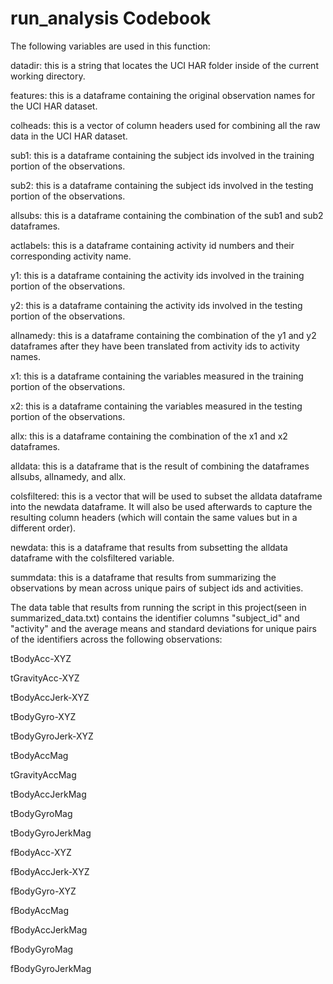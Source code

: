 run_analysis Codebook
=================
The following variables are used in this function:

datadir: this is a string that locates the UCI HAR folder inside of the current working directory.

features: this is a dataframe containing the original observation names for the UCI HAR dataset.

colheads: this is a vector of column headers used for combining all the raw data in the UCI HAR dataset.

sub1: this is a dataframe containing the subject ids involved in the training portion of the observations.

sub2: this is a dataframe containing the subject ids involved in the testing portion of the observations.

allsubs: this is a dataframe containing the combination of the sub1 and sub2 dataframes.

actlabels: this is a dataframe containing activity id numbers and their corresponding activity name.

y1: this is a dataframe containing the activity ids involved in the training portion of the observations.

y2: this is a dataframe containing the activity ids involved in the testing portion of the observations.

allnamedy: this is a dataframe containing the combination of the y1 and y2 dataframes after they have been translated from activity ids to activity names.

x1: this is a dataframe containing the variables measured in the training portion of the observations.

x2: this is a dataframe containing the variables measured in the testing portion of the observations.

allx: this is a dataframe containing the combination of the x1 and x2 dataframes.

alldata: this is a dataframe that is the result of combining the dataframes allsubs, allnamedy, and allx.

colsfiltered: this is a vector that will be used to subset the alldata dataframe into the newdata dataframe. It will also be used afterwards to capture the resulting column headers (which will contain the same values but in a different order).

newdata: this is a dataframe that results from subsetting the alldata dataframe with the colsfiltered variable.

summdata: this is a dataframe that results from summarizing the observations by mean across unique pairs of subject ids and activities.

The data table that results from running the script in this project(seen in summarized_data.txt) contains the identifier columns "subject_id" and "activity" and the average means and standard deviations for unique pairs of the identifiers across the following observations: 

tBodyAcc-XYZ

tGravityAcc-XYZ

tBodyAccJerk-XYZ

tBodyGyro-XYZ

tBodyGyroJerk-XYZ

tBodyAccMag

tGravityAccMag

tBodyAccJerkMag

tBodyGyroMag

tBodyGyroJerkMag

fBodyAcc-XYZ

fBodyAccJerk-XYZ

fBodyGyro-XYZ

fBodyAccMag

fBodyAccJerkMag

fBodyGyroMag

fBodyGyroJerkMag
